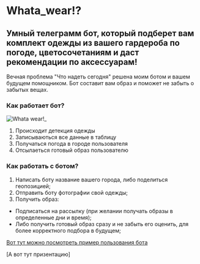 # Whata_wear!?

## Умный телеграмм бот, который подберет вам комплект одежды из вашего гардероба по погоде, цветосочетаниям и даст рекомендации по аксессуарам!
 
Вечная проблема "Что надеть сегодня" решена моим ботом и вашем будущем помощником. Бот составит вам образ и поможет не забыть о забытых вещах.

### Как работает бот?
![Whata wear!_](https://user-images.githubusercontent.com/89942698/200620267-d2ed0378-dadd-4b2f-8569-d5a21defbbbe.png)

1. Происходит детекция одежды
2. Записываються все данные в таблицу 
3. Получаться погода в городе пользователя
4. Отсылаеться готовый образ пользователю

### Как работать с ботом?
1. Написать боту название вашего города, либо поделиться геопозицией;
2. Отправить боту фотографии свой одежды;
3. Получить образ:
  * Подписаться на рассылку (при желании получать образы в определенные дни и время);
  * Либо получить готовый образ сразу и не забыть его оценить, для более корректного подбора в будущем;

[Вот тут можно посмотреть пример пользования бота](https://www.youtube.com/watch?v=3I-OW4_vd54)

[А вот тут призентацию]
